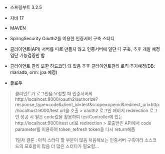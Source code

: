 - 스프링부트 3.2.5
- 자바 17
- MAVEN

- SpirngSecurity Oauth2를 이용한 인증서버 구축 스터디
- 클라이언트(API) 서버를 따로 만들지 않고 인증서버에 일단 다 구축, 추후 개발 예정 일단 기능검증만 함
- 클라이언트 관리 또한 하드코딩 돼 있음 추후 클라이언트관리 로직 추가예정(DB: mariadb, orm: jpa 예정)

- 플로우
> 클리언트가 로그인을 요청할 때 인증서버의 http://localhost:9000/oauth2/authorize?response_type=code&client_id=test&scope=openid&redirect_uri=http://localhost:9000/test url을 호출 > oauth2 로그인 페이지 redirection
> 로그인 성공 시 얻은 code값을 활용하여 testController에 있는 http://localhost:9000/test url로 redirection > 호출받은 API에서 code parameter를 이용하여 token_refresh token을 다시 return해줌
>
> 1일차 결론 : 아직 스터디 할 부분이 많음 처음해보는 인증서버 구축이라 소스코드의 모호함이 많음 더 많은 스터디가 필요함... 

